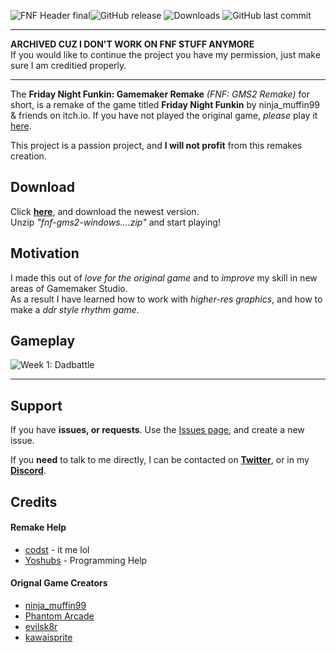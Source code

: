 ![FNF Header final](https://user-images.githubusercontent.com/50346006/124558547-bbfda900-de08-11eb-9efc-62b2f90f4854.png)![GitHub release](https://img.shields.io/github/v/release/ImCodist/Friday-Night-Funkin-Gamemaker-Remake) ![Downloads](https://img.shields.io/github/downloads/ImCodist/Friday-Night-Funkin-Gamemaker-Remake/total?style=flat-square) ![GitHub last commit](https://img.shields.io/github/last-commit/ImCodist/Friday-Night-Funkin-Gamemaker-Remake?style=flat-square)

---

**ARCHIVED CUZ I DON'T WORK ON FNF STUFF ANYMORE**<br>
If you would like to continue the project you have my permission, just make sure I am creditied properly.

---

The **Friday Night Funkin: Gamemaker Remake** *(FNF: GMS2 Remake)* for short, is a remake of the game titled **Friday Night Funkin** by ninja_muffin99 & friends on itch.io.
If you have not played the original game, *please* play it [here](https://ninja-muffin24.itch.io/funkin).

This project is a passion project, and **I will not profit** from this remakes creation.

## Download
Click **[here](https://github.com/ImCodist/Friday-Night-Funkin-Gamemaker-Remake/releases/)**, and download the newest version.\
Unzip *"fnf-gms2-windows....zip"* and start playing!

## Motivation
I made this out of *love for the original game* and to *improve* my skill in new areas of Gamemaker Studio.\
As a result I have learned how to work with *higher-res graphics*, and how to make a *ddr style rhythm game*.

## Gameplay
![Week 1: Dadbattle](https://drive.google.com/uc?export=view&id=1cgoDrO8s6O_V1JzMKLg6dfRLVQsY5109)

---

## Support
If you have **issues, or requests**. Use the [Issues page](https://github.com/ImCodist/Friday-Night-Funkin-Gamemaker-Remake/issues), and create a new issue.

If you **need** to talk to me directly, I can be contacted on **[Twitter](https://twitter.com/ImCodist)**, or in my **[Discord](https://discord.gg/Uamsymr)**.

## Credits
#### Remake Help

- [codst](https://twitter.com/ImCodist) - it me lol
- [Yoshubs](https://twitter.com/Yoshubs) - Programming Help

#### Orignal Game Creators

- [ninja_muffin99](https://twitter.com/ninja_muffin99)
- [Phantom Arcade](https://twitter.com/PhantomArcade3k)
- [evilsk8r](https://twitter.com/evilsk8r)
- [kawaisprite](https://twitter.com/kawaisprite)
